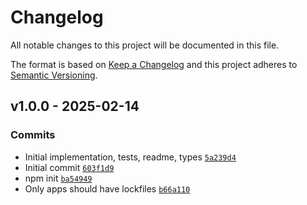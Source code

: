 # Changelog

All notable changes to this project will be documented in this file.

The format is based on [Keep a Changelog](https://keepachangelog.com/en/1.0.0/)
and this project adheres to [Semantic Versioning](https://semver.org/spec/v2.0.0.html).

## v1.0.0 - 2025-02-14

### Commits

- Initial implementation, tests, readme, types [`5a239d4`](https://github.com/ljharb/async-generator-function/commit/5a239d463b2cbc4658d0dd3baeaaeae9a137e6a0)
- Initial commit [`603f1d9`](https://github.com/ljharb/async-generator-function/commit/603f1d9686f22235a61092abee703674f6fd3ffd)
- npm init [`ba54949`](https://github.com/ljharb/async-generator-function/commit/ba549496656d1cd545813769fd9e06020c1edd41)
- Only apps should have lockfiles [`b66a110`](https://github.com/ljharb/async-generator-function/commit/b66a11020ef902d96a31c523cfb2723c4e2ca998)
